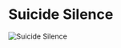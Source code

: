 # Suicide Silence

![Suicide Silence](http://assets.farmhouse.co/publishing/1-shoot-it-yourself/images/suicide-silence-1.jpg)
